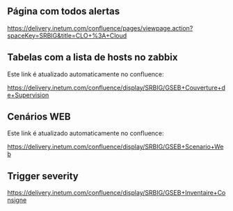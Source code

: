 ## Página com todos alertas
https://delivery.inetum.com/confluence/pages/viewpage.action?spaceKey=SRBIG&title=CLO+%3A+Cloud

## Tabelas com a lista de hosts no zabbix
Este link é atualizado automaticamente no confluence: </br>

https://delivery.inetum.com/confluence/display/SRBIG/GSEB+Couverture+de+Supervision

## Cenários WEB
Este link é atualizado automaticamente no confluence: </br>

https://delivery.inetum.com/confluence/display/SRBIG/GSEB+Scenario+Web

## Trigger severity

https://delivery.inetum.com/confluence/display/SRBIG/GSEB+Inventaire+Consigne
